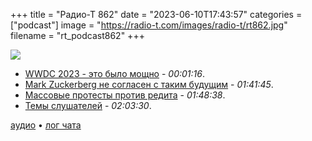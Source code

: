 +++
title = "Радио-Т 862"
date = "2023-06-10T17:43:57"
categories = ["podcast"]
image = "https://radio-t.com/images/radio-t/rt862.jpg"
filename = "rt_podcast862"
+++

![](https://radio-t.com/images/radio-t/rt862.jpg)

- [WWDC 2023 - это было мощно](https://9to5mac.com/2023/06/09/wwdc-2023-recap-vision-pro-ios-17-more/) - *00:01:16*.
- [Mark Zuckerberg не согласен с таким будущим](https://www.theverge.com/2023/6/8/23754239/mark-zuckerberg-meta-apple-vision-pro-headset) - *01:41:45*.
- [Массовые протесты против редита](https://arstechnica.com/gadgets/2023/06/reddits-plan-to-kill-third-party-apps-sparks-widespread-protests/) - *01:48:38*.
- [Темы слушателей](https://radio-t.com/p/2023/06/06/prep-862/) - *02:03:30*.


[аудио](https://cdn.radio-t.com/rt_podcast862.mp3) • [лог чата](https://chat.radio-t.com/logs/radio-t-862.html)
<audio src="https://cdn.radio-t.com/rt_podcast862.mp3" preload="none"></audio>
